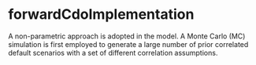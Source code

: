 # forwardCdoImplementation
A non-parametric approach is adopted in the model. A Monte Carlo (MC) simulation is first employed to generate a large number of prior correlated default scenarios with a set of different correlation assumptions. 
